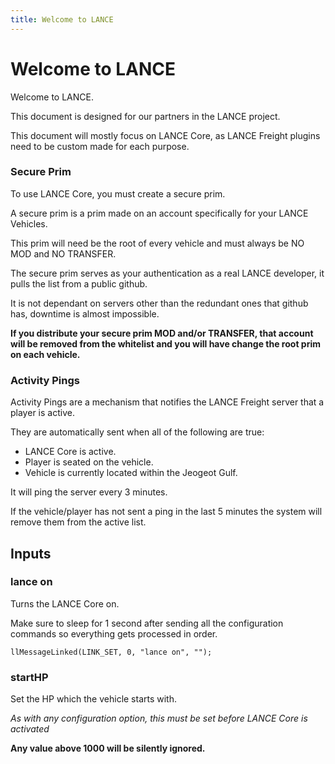 ```yaml
---
title: Welcome to LANCE
---
```

# Welcome to LANCE

Welcome to LANCE.

This document is designed for our partners in the LANCE project.

This document will mostly focus on LANCE Core, as LANCE Freight plugins need to be custom made for each purpose.

### Secure Prim

To use LANCE Core, you must create a secure prim. 

A secure prim is a prim made on an account specifically for your LANCE Vehicles.

This prim will need be the root of every vehicle and must always be NO MOD and NO TRANSFER.

The secure prim serves as your authentication as a real LANCE developer, it pulls the list from a public github.

It is not dependant on servers other than the redundant ones that github has, downtime is almost impossible.

**If you distribute your secure prim MOD and/or TRANSFER, that account will be removed from the whitelist and you will have change the root prim on each vehicle.**

### Activity Pings

Activity Pings are a mechanism that notifies the LANCE Freight server that a player is active.

They are automatically sent when all of the following are true:


- LANCE Core is active.
- Player is seated on the vehicle.
- Vehicle is currently located within the Jeogeot Gulf.

It will ping the server every 3 minutes. 

If the vehicle/player has not sent a ping in the last 5 minutes the system will remove them from the active list.

## Inputs 

### lance on 
Turns the LANCE Core on.

Make sure to sleep for 1 second after sending all the configuration commands so everything gets processed in order.

```
llMessageLinked(LINK_SET, 0, "lance on", ""); 
```

### startHP
Set the HP which the vehicle starts with.

_As with any configuration option, this must be set before LANCE Core is activated_

**Any value above 1000 will be silently ignored.**
 
